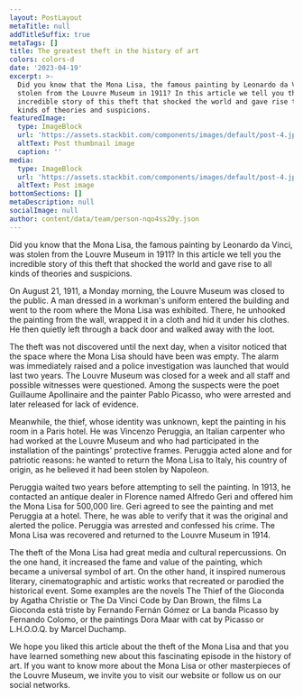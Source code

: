 ```yaml
---
layout: PostLayout
metaTitle: null
addTitleSuffix: true
metaTags: []
title: The greatest theft in the history of art
colors: colors-d
date: '2023-04-19'
excerpt: >-
  Did you know that the Mona Lisa, the famous painting by Leonardo da Vinci, was
  stolen from the Louvre Museum in 1911? In this article we tell you the
  incredible story of this theft that shocked the world and gave rise to all
  kinds of theories and suspicions.
featuredImage:
  type: ImageBlock
  url: 'https://assets.stackbit.com/components/images/default/post-4.jpeg'
  altText: Post thumbnail image
  caption: ''
media:
  type: ImageBlock
  url: 'https://assets.stackbit.com/components/images/default/post-4.jpeg'
  altText: Post image
bottomSections: []
metaDescription: null
socialImage: null
author: content/data/team/person-nqo4ss20y.json
---
```

Did you know that the Mona Lisa, the famous painting by Leonardo da Vinci, was stolen from the Louvre Museum in 1911? In this article we tell you the incredible story of this theft that shocked the world and gave rise to all kinds of theories and suspicions.


On August 21, 1911, a Monday morning, the Louvre Museum was closed to the public. A man dressed in a workman's uniform entered the building and went to the room where the Mona Lisa was exhibited. There, he unhooked the painting from the wall, wrapped it in a cloth and hid it under his clothes. He then quietly left through a back door and walked away with the loot.


The theft was not discovered until the next day, when a visitor noticed that the space where the Mona Lisa should have been was empty. The alarm was immediately raised and a police investigation was launched that would last two years. The Louvre Museum was closed for a week and all staff and possible witnesses were questioned. Among the suspects were the poet Guillaume Apollinaire and the painter Pablo Picasso, who were arrested and later released for lack of evidence.


Meanwhile, the thief, whose identity was unknown, kept the painting in his room in a Paris hotel. He was Vincenzo Peruggia, an Italian carpenter who had worked at the Louvre Museum and who had participated in the installation of the paintings' protective frames. Peruggia acted alone and for patriotic reasons: he wanted to return the Mona Lisa to Italy, his country of origin, as he believed it had been stolen by Napoleon.


Peruggia waited two years before attempting to sell the painting. In 1913, he contacted an antique dealer in Florence named Alfredo Geri and offered him the Mona Lisa for 500,000 lire. Geri agreed to see the painting and met Peruggia at a hotel. There, he was able to verify that it was the original and alerted the police. Peruggia was arrested and confessed his crime. The Mona Lisa was recovered and returned to the Louvre Museum in 1914.


The theft of the Mona Lisa had great media and cultural repercussions. On the one hand, it increased the fame and value of the painting, which became a universal symbol of art. On the other hand, it inspired numerous literary, cinematographic and artistic works that recreated or parodied the historical event. Some examples are the novels The Thief of the Gioconda by Agatha Christie or The Da Vinci Code by Dan Brown, the films La Gioconda está triste by Fernando Fernán Gómez or La banda Picasso by Fernando Colomo, or the paintings Dora Maar with cat by Picasso or L.H.O.O.Q. by Marcel Duchamp.


We hope you liked this article about the theft of the Mona Lisa and that you have learned something new about this fascinating episode in the history of art. If you want to know more about the Mona Lisa or other masterpieces of the Louvre Museum, we invite you to visit our website or follow us on our social networks.
